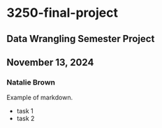 # 3250-final-project
## Data Wrangling Semester Project
## November 13, 2024
### Natalie Brown

Example of markdown.

- task 1
- task 2


